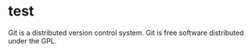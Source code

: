 # test
Git is a distributed version control system.
Git is free software distributed under the GPL.
